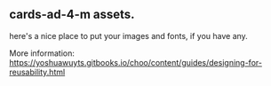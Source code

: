 ## cards-ad-4-m assets.

here's a nice place to put your images and fonts, if you have any.

More information:  https://yoshuawuyts.gitbooks.io/choo/content/guides/designing-for-reusability.html
